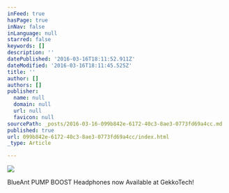 ```yaml
---
inFeed: true
hasPage: true
inNav: false
inLanguage: null
starred: false
keywords: []
description: ''
datePublished: '2016-03-16T18:11:52.911Z'
dateModified: '2016-03-16T18:11:45.525Z'
title: ''
author: []
authors: []
publisher:
  name: null
  domain: null
  url: null
  favicon: null
sourcePath: _posts/2016-03-16-099b842e-6172-40c3-8ae3-0773fd69a4cc.md
published: true
url: 099b842e-6172-40c3-8ae3-0773fd69a4cc/index.html
_type: Article

---
```

![](https://the-grid-user-content.s3-us-west-2.amazonaws.com/ad6e0635-12f9-4239-9ead-21891ede9f13.jpg)

BlueAnt PUMP BOOST Headphones now Available at GekkoTech!